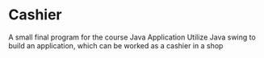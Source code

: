 # Cashier
A small final program for the course Java Application
Utilize Java swing to build an application, which can be worked as a cashier in a shop

